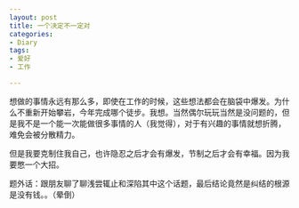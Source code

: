 ```yaml
---
layout: post
title: 一个决定不一定对
categories: 
- Diary
tags:
- 爱好
- 工作

---
```



想做的事情永远有那么多，即使在工作的时候，这些想法都会在脑袋中爆发。为什么不重新开始攀岩，今年完成哪个徒步。我想。当然偶尔玩玩当然是没问题的，但是我不是一个能一次能做很多事情的人（我觉得），对于有兴趣的事情就想折腾，难免会被分散精力。

<!--more-->

但是我要克制住我自己，也许隐忍之后才会有爆发，节制之后才会有幸福。因为我要憋一个大招。


题外话：跟朋友聊了聊浅尝辄止和深陷其中这个话题，最后结论竟然是纠结的根源是没有钱。。（晕倒）